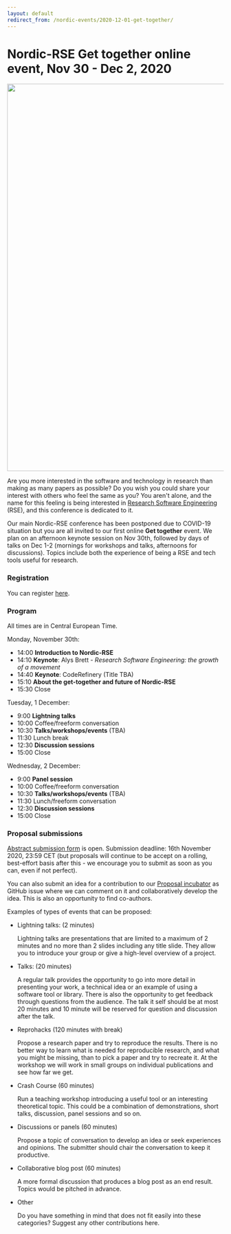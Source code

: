 ```yaml
---
layout: default
redirect_from: /nordic-events/2020-12-01-get-together/
---
```


# Nordic-RSE Get together online event, Nov 30 - Dec 2, 2020

<img src="https://raw.githubusercontent.com/nordic-rse/nordic-rse-materials/main/graphics/www/NordicRSE_GetTogetherNovDec2020_TwitterCard.png" style="width: 900px">

Are you more interested in the software and technology in research than
making as many papers as possible? Do you wish you could share your
interest with others who feel the same as you? You aren't alone, and
the name for this feeling is being interested in [Research Software
Engineering](https://www.software.ac.uk/blog/2016-08-17-not-so-brief-history-research-software-engineers-0)
(RSE), and this conference is dedicated to it.

Our main Nordic-RSE conference has been postponed due to COVID-19 situation but you are all invited to our first
online **Get together** event.  We plan on an afternoon keynote
session on Nov 30th, followed by days of talks on Dec 1-2 (mornings
for workshops and talks, afternoons for discussions). Topics include
both the experience of being a RSE and tech tools useful for research.


### Registration

You can register [here](https://indico.neic.no/event/146/).


### Program

All times are in Central European Time.

Monday, November 30th:

* 14:00 **Introduction to Nordic-RSE**
* 14:10 **Keynote**: Alys Brett - *Research Software Engineering: the growth of a movement*
* 14:40 **Keynote**: CodeRefinery (Title TBA)
* 15:10 **About the get-together and future of Nordic-RSE**
* 15:30 Close

Tuesday, 1 December:

* 9:00 **Lightning talks**
* 10:00 Coffee/freeform conversation
* 10:30 **Talks/workshops/events** (TBA)
* 11:30 Lunch break
* 12:30 **Discussion sessions**
* 15:00 Close

Wednesday, 2 December:

* 9:00 **Panel session**
* 10:00 Coffee/freeform conversation
* 10:30 **Talks/workshops/events** (TBA)
* 11:30 Lunch/freeform conversation
* 12:30 **Discussion sessions**
* 15:00 Close


### Proposal submissions

[Abstract submission form](https://indico.neic.no/event/146/) is
open. Submission deadline: 16th November 2020, 23:59 CET (but
proposals will continue to be accept on a rolling, best-effort basis
after this - we encourage you to submit as soon as you can,
even if not perfect).

You can also submit an idea for a contribution to our
[Proposal incubator](https://github.com/nordic-rse/meetups/issues)
as GitHub issue where we can comment on it and collaboratively develop the
idea. This is also an opportunity to find co-authors.

Examples of types of events that can be proposed:

* Lightning talks: (2 minutes)

  Lightning talks are presentations that are limited to a maximum of 2 minutes and no more than 2 slides including
  any title slide. They allow you to introduce your group or give a high-level overview of a project.

* Talks: (20 minutes)

  A regular talk provides the opportunity to go into more detail in presenting your work, a technical idea
  or an example of using a software tool or library. There is also the opportunity to get feedback through
  questions from the audience. The talk it self should be at most 20 minutes and 10 minute will be reserved for
  question and discussion after the talk.

* Reprohacks (120 minutes with break)

  Propose a research paper and try to reproduce the results. There is no better way to learn what
  is needed for reproducible research, and what you might be missing, than to pick a paper and try
  to recreate it. At the workshop we will work in small groups on individual publications and see how far we get.

* Crash Course (60 minutes)

  Run a teaching workshop introducing a useful tool or an interesting theoretical topic. This could
  be a combination of demonstrations, short talks, discussion, panel sessions and so on.

* Discussions or panels (60 minutes)

  Propose a topic of conversation to develop an idea or seek experiences and opinions.
  The submitter should chair the conversation to keep it productive.

* Collaborative blog post (60 minutes)

  A more formal discussion that produces a blog post as an end result.
  Topics would be pitched in advance.

* Other

  Do you have something in mind that does not fit easily into these categories? Suggest any other contributions here.
